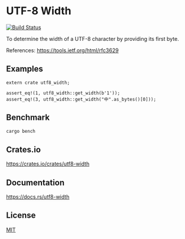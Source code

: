 UTF-8 Width
====================

[![Build Status](https://travis-ci.org/magiclen/utf8-width.svg?branch=master)](https://travis-ci.org/magiclen/utf8-width)

To determine the width of a UTF-8 character by providing its first byte.

References: https://tools.ietf.org/html/rfc3629

## Examples

```
extern crate utf8_width;

assert_eq!(1, utf8_width::get_width(b'1'));
assert_eq!(3, utf8_width::get_width("中".as_bytes()[0]));
```

## Benchmark

```bash
cargo bench
```

## Crates.io

https://crates.io/crates/utf8-width

## Documentation

https://docs.rs/utf8-width

## License

[MIT](LICENSE)